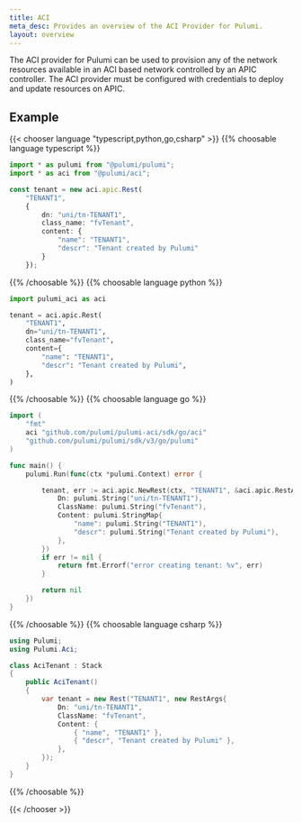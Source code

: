 ```yaml
---
title: ACI
meta_desc: Provides an overview of the ACI Provider for Pulumi.
layout: overview
---
```


The ACI provider for Pulumi can be used to provision any of the network resources available in an ACI based network controlled by an APIC controller.
The ACI provider must be configured with credentials to deploy and update resources on APIC.

## Example

{{< chooser language "typescript,python,go,csharp" >}}
{{% choosable language typescript %}}

```typescript
import * as pulumi from "@pulumi/pulumi";
import * as aci from "@pulumi/aci";

const tenant = new aci.apic.Rest(
    "TENANT1",
    {
        dn: "uni/tn-TENANT1",
        class_name: "fvTenant",
        content: {
            "name": "TENANT1",
            "descr": "Tenant created by Pulumi"
        }
    });
```
 
{{% /choosable %}}
{{% choosable language python %}}

```python
import pulumi_aci as aci

tenant = aci.apic.Rest(
    "TENANT1",
    dn="uni/tn-TENANT1",
    class_name="fvTenant",
    content={
        "name": "TENANT1",
        "descr": "Tenant created by Pulumi",
    },
)
```

{{% /choosable %}}
{{% choosable language go %}}

```go
import (
	"fmt"
	aci "github.com/pulumi/pulumi-aci/sdk/go/aci"
	"github.com/pulumi/pulumi/sdk/v3/go/pulumi"
)

func main() {
	pulumi.Run(func(ctx *pulumi.Context) error {

		tenant, err := aci.apic.NewRest(ctx, "TENANT1", &aci.apic.RestArgs{
            Dn: pulumi.String("uni/tn-TENANT1"),
            ClassName: pulumi.String("fvTenant"),
            Content: pulumi.StringMap{
                "name": pulumi.String("TENANT1"),
                "descr": pulumi.String("Tenant created by Pulumi"),
            },
		})
		if err != nil {
			return fmt.Errorf("error creating tenant: %v", err)
		}

		return nil
	})
}
```

{{% /choosable %}}
{{% choosable language csharp %}}

```csharp
using Pulumi;
using Pulumi.Aci;

class AciTenant : Stack
{
    public AciTenant()
    {
        var tenant = new Rest("TENANT1", new RestArgs{
            Dn: "uni/tn-TENANT1",
            ClassName: "fvTenant",
            Content: {
                { "name", "TENANT1" },
                { "descr", "Tenant created by Pulumi" },
            },
        });
    }
}
```

{{% /choosable %}}

{{< /chooser >}}